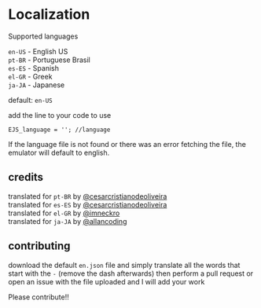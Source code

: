 
# Localization

Supported languages

`en-US` - English US<br>
`pt-BR` - Portuguese Brasil<br>
`es-ES` - Spanish<br>
`el-GR` - Greek<br>
`ja-JA` - Japanese<br>

default: `en-US`


add the line to your code to use

```
EJS_language = ''; //language
```

If the language file is not found or there was an error fetching the file, the emulator will default to english.


## credits

translated for `pt-BR` by [@cesarcristianodeoliveira](https://github.com/cesarcristianodeoliveira) <br>
translated for `es-ES` by [@cesarcristianodeoliveira](https://github.com/cesarcristianodeoliveira) <br>
translated for `el-GR` by [@imneckro](https://github.com/imneckro) <br>
translated for `ja-JA` by [@allancoding](https://github.com/allancoding) <br>

## contributing

download the default `en.json` file and simply translate all the words that start with the `-` (remove the dash afterwards) then perform a pull request or open an issue with the file uploaded and I will add your work

Please contribute!!
